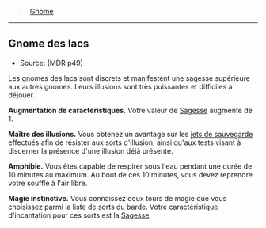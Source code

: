﻿---
!SubRaceItem
ParentRaceId: hd_gnome.md
FullName: Gnome - Gnome des lacs
WisdomBonus: 1
AbilityScoreIncrease: Votre valeur de [Sagesse](hd_abilities_wisdom.md) augmente de 1.
Id: gnome_hd.md#gnome-des-lacs
ParentLink: gnome_hd.md#gnome
Name: Gnome des lacs
ParentName: Gnome
NameLevel: 2
Source: (MDR p49)
Attributes: {}
AttributesDictionary: >+
  {}

---
> [Gnome](hd_gnome.md)

---

## Gnome des lacs

- Source: (MDR p49)

Les gnomes des lacs sont discrets et manifestent une sagesse supérieure aux autres gnomes. Leurs illusions sont très puissantes et difficiles à déjouer.

**Augmentation de caractéristiques.** Votre valeur de [Sagesse](hd_abilities_wisdom.md) augmente de 1.

**Maître des illusions.** Vous obtenez un avantage sur les [jets de sauvegarde](hd_abilities_jets_de_sauvegarde.md) effectués afin de résister aux sorts d'illusion, ainsi qu'aux tests visant à discerner la présence d'une illusion déjà présente.

**Amphibie.** Vous êtes capable de respirer sous l'eau pendant une durée de 10 minutes au maximum. Au bout de ces 10 minutes, vous devez reprendre votre souffle à l'air libre.

**Magie instinctive.** Vous connaissez deux tours de magie que vous choisissez parmi la liste de sorts du barde. Votre caractéristique d'incantation pour ces sorts est la [Sagesse](hd_abilities_wisdom.md).

